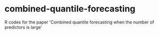 # combined-quantile-forecasting
R codes for the paper 'Combined quantile forecasting when the number of predictors is large'

